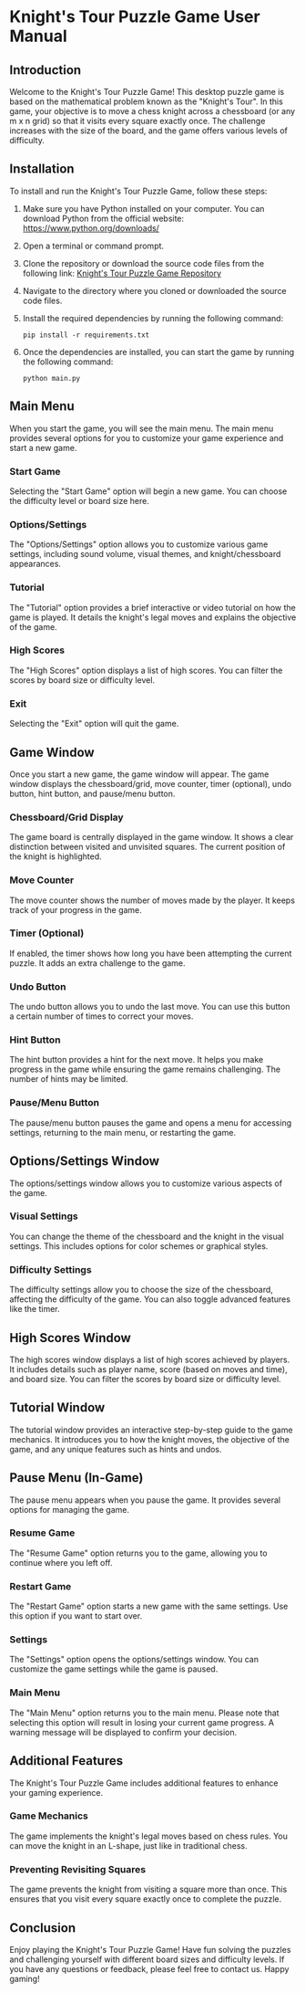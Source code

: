 # Knight's Tour Puzzle Game User Manual

## Introduction

Welcome to the Knight's Tour Puzzle Game! This desktop puzzle game is based on the mathematical problem known as the "Knight's Tour". In this game, your objective is to move a chess knight across a chessboard (or any m x n grid) so that it visits every square exactly once. The challenge increases with the size of the board, and the game offers various levels of difficulty.

## Installation

To install and run the Knight's Tour Puzzle Game, follow these steps:

1. Make sure you have Python installed on your computer. You can download Python from the official website: https://www.python.org/downloads/

2. Open a terminal or command prompt.

3. Clone the repository or download the source code files from the following link: [Knight's Tour Puzzle Game Repository](https://github.com/your-repository-link)

4. Navigate to the directory where you cloned or downloaded the source code files.

5. Install the required dependencies by running the following command:

   ```
   pip install -r requirements.txt
   ```

6. Once the dependencies are installed, you can start the game by running the following command:

   ```
   python main.py
   ```

## Main Menu

When you start the game, you will see the main menu. The main menu provides several options for you to customize your game experience and start a new game.

### Start Game

Selecting the "Start Game" option will begin a new game. You can choose the difficulty level or board size here.

### Options/Settings

The "Options/Settings" option allows you to customize various game settings, including sound volume, visual themes, and knight/chessboard appearances.

### Tutorial

The "Tutorial" option provides a brief interactive or video tutorial on how the game is played. It details the knight's legal moves and explains the objective of the game.

### High Scores

The "High Scores" option displays a list of high scores. You can filter the scores by board size or difficulty level.

### Exit

Selecting the "Exit" option will quit the game.

## Game Window

Once you start a new game, the game window will appear. The game window displays the chessboard/grid, move counter, timer (optional), undo button, hint button, and pause/menu button.

### Chessboard/Grid Display

The game board is centrally displayed in the game window. It shows a clear distinction between visited and unvisited squares. The current position of the knight is highlighted.

### Move Counter

The move counter shows the number of moves made by the player. It keeps track of your progress in the game.

### Timer (Optional)

If enabled, the timer shows how long you have been attempting the current puzzle. It adds an extra challenge to the game.

### Undo Button

The undo button allows you to undo the last move. You can use this button a certain number of times to correct your moves.

### Hint Button

The hint button provides a hint for the next move. It helps you make progress in the game while ensuring the game remains challenging. The number of hints may be limited.

### Pause/Menu Button

The pause/menu button pauses the game and opens a menu for accessing settings, returning to the main menu, or restarting the game.

## Options/Settings Window

The options/settings window allows you to customize various aspects of the game.

### Visual Settings

You can change the theme of the chessboard and the knight in the visual settings. This includes options for color schemes or graphical styles.

### Difficulty Settings

The difficulty settings allow you to choose the size of the chessboard, affecting the difficulty of the game. You can also toggle advanced features like the timer.

## High Scores Window

The high scores window displays a list of high scores achieved by players. It includes details such as player name, score (based on moves and time), and board size. You can filter the scores by board size or difficulty level.

## Tutorial Window

The tutorial window provides an interactive step-by-step guide to the game mechanics. It introduces you to how the knight moves, the objective of the game, and any unique features such as hints and undos.

## Pause Menu (In-Game)

The pause menu appears when you pause the game. It provides several options for managing the game.

### Resume Game

The "Resume Game" option returns you to the game, allowing you to continue where you left off.

### Restart Game

The "Restart Game" option starts a new game with the same settings. Use this option if you want to start over.

### Settings

The "Settings" option opens the options/settings window. You can customize the game settings while the game is paused.

### Main Menu

The "Main Menu" option returns you to the main menu. Please note that selecting this option will result in losing your current game progress. A warning message will be displayed to confirm your decision.

## Additional Features

The Knight's Tour Puzzle Game includes additional features to enhance your gaming experience.

### Game Mechanics

The game implements the knight's legal moves based on chess rules. You can move the knight in an L-shape, just like in traditional chess.

### Preventing Revisiting Squares

The game prevents the knight from visiting a square more than once. This ensures that you visit every square exactly once to complete the puzzle.

## Conclusion

Enjoy playing the Knight's Tour Puzzle Game! Have fun solving the puzzles and challenging yourself with different board sizes and difficulty levels. If you have any questions or feedback, please feel free to contact us. Happy gaming!

```